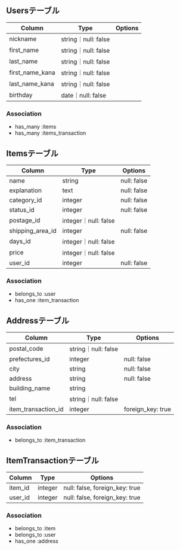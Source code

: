 ## Usersテーブル

|Column|Type|Options|
|------|----|-------|
|nickname|string｜null: false|
|first_name|string｜null: false|
|last_name|string｜null: false|
|first_name_kana|string｜null: false|
|last_name_kana|string｜null: false|
|birthday|date｜null: false|


### Association
- has_many :items
- has_many :items_transaction


## Itemsテーブル

|Column|Type|Options|
|------|----|-------|
|name|string|null: false|
|explanation|text|null: false|
|category_id|integer|null: false|
|status_id|integer|null: false|
|postage_id|integer｜null: false|
|shipping_area_id|integer|null: false|
|days_id|integer｜null: false|
|price|integer｜null: false|
|user_id|integer|null: false|foreign_key: true|


### Association
- belongs_to :user
- has_one :item_transaction


## Addressテーブル

|Column|Type|Options|
|------|----|-------|
|postal_code|string｜null: false|
|prefectures_id|integer|null: false|
|city|string|null: false|
|address|string|null: false|
|building_name|string|
|tel|string｜null: false|
|item_transaction_id|integer|foreign_key: true|



### Association
- belongs_to :item_transaction


## ItemTransactionテーブル

|Column|Type|Options|
|------|----|-------|
|item_id|integer|null: false, foreign_key: true|
|user_id|integer|null: false, foreign_key: true|

### Association
- belongs_to :item
- belongs_to :user
- has_one :address